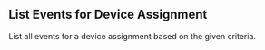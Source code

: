 List Events for Device Assignment
---------------------------------
List all events for a device assignment based on the given criteria.